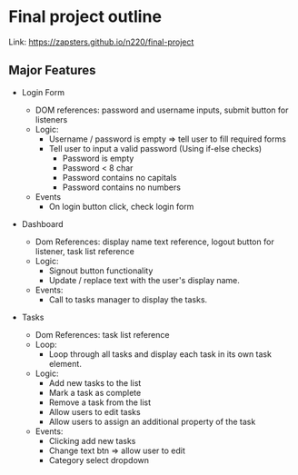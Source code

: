 # Final project outline

Link: https://zapsters.github.io/n220/final-project

## Major Features

- Login Form

  - DOM references: password and username inputs, submit button for listeners
  - Logic:
    - Username / password is empty => tell user to fill required forms
    - Tell user to input a valid password (Using if-else checks)
      - Password is empty
      - Password < 8 char
      - Password contains no capitals
      - Password contains no numbers
  - Events
    - On login button click, check login form

- Dashboard

  - Dom References: display name text reference, logout button for listener, task list reference
  - Logic:
    - Signout button functionality
    - Update / replace text with the user's display name.
  - Events:
    - Call to tasks manager to display the tasks.

- Tasks
  - Dom References: task list reference
  - Loop:
    - Loop through all tasks and display each task in its own task element.
  - Logic:
    - Add new tasks to the list
    - Mark a task as complete
    - Remove a task from the list
    - Allow users to edit tasks
    - Allow users to assign an additional property of the task
  - Events:
    - Clicking add new tasks
    - Change text btn => allow user to edit
    - Category select dropdown
